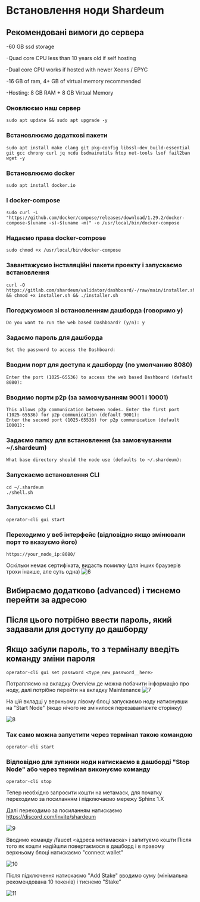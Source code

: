 # Встановлення ноди Shardeum

## Рекомендовані вимоги до сервера
-60 GB ssd storage

-Quad core CPU less than 10 years old if self hosting

-Dual core CPU works if hosted with newer Xeons / EPYC

-16 GB of ram,  4+ GB of virtual memory recommended

-Hosting: 8 GB RAM + 8 GB Virtual Memory


### Оновлюємо наш сервер
```
sudo apt update && sudo apt upgrade -y
```

### Встановлюємо додаткові пакети
```
sudo apt install make clang git pkg-config libssl-dev build-essential git gcc chrony curl jq ncdu bsdmainutils htop net-tools lsof fail2ban wget -y
```

### Встановлюємо docker
```
sudo apt install docker.io
```

### І docker-compose
```
sudo curl -L "https://github.com/docker/compose/releases/download/1.29.2/docker-compose-$(uname -s)-$(uname -m)" -o /usr/local/bin/docker-compose
```

### Надаємо права docker-compose
```
sudo chmod +x /usr/local/bin/docker-compose
```

### Завантажуємо інсталяційні пакети проекту і запускаємо встановлення
```
curl -O https://gitlab.com/shardeum/validator/dashboard/-/raw/main/installer.sh && chmod +x installer.sh && ./installer.sh
```

### Погоджуємося зі встановленням дашборда (говоримо y)
```
Do you want to run the web based Dashboard? (y/n): y 
```

### Задаємо пароль для дашборда
```
Set the password to access the Dashboard: 
```

### Вводим порт для доступа к дашборду (по умолчанию 8080)
```
Enter the port (1025-65536) to access the web based Dashboard (default 8080): 
```

### Вводимо порти p2p (за замовчуванням 9001 і 10001)
```
This allows p2p communication between nodes. Enter the first port (1025-65536) for p2p communication (default 9001):
Enter the second port (1025-65536) for p2p communication (default 10001):
```

### Задаємо папку для встановлення (за замовчуванням ~/.shardeum)
```
What base directory should the node use (defaults to ~/.shardeum): 
```

### Запускаємо встановлення CLI
```
cd ~/.shardeum
./shell.sh
```

### Запускаємо CLI
```
operator-cli gui start
```

### Переходимо у веб інтерфейс (відповідно якщо змінювали порт то вказуємо його)
```
https://your_node_ip:8080/
```

 Оскільки немає сертифіката, видасть помилку (для інших браузерів трохи інакше, але суть одна)
![6](https://user-images.githubusercontent.com/112564909/224557563-96a65f39-aea7-40cb-8677-ca3c64ab311d.jpg)

## Вибираємо додатково (advanced) і тиснемо перейти за адресою
## Після цього потрібно ввести пароль, який задавали для доступу до дашборду
## Якщо забули пароль, то з терміналу введіть команду зміни пароля
```
operator-cli gui set password <type_new_password__here>
```

 Потрапляємо на вкладку Overview де можна побачити інформацію про ноду, далі потрібно перейти на вкладку Maintenance
![7](https://user-images.githubusercontent.com/112564909/224557682-b9e8f41b-9a52-4c94-9bb7-008f12843593.jpg)

 На цій вкладці у верхньому лівому блоці запускаємо ноду натиснувши на "Start Node" (якщо нічого не змінилося перезавантажте сторінку)

![8](https://user-images.githubusercontent.com/112564909/224557751-0b70f2ea-6a37-497c-8e71-23ac519df457.jpg)

### Так само можна запустити через термінал такою командою
```
operator-cli start
```

### Відповідно для зупинки ноди натискаємо в дашборді "Stop Node" або через термінал виконуємо команду
```
operator-cli stop
```

 Тепер необхідно запросити кошти на метамаск, для початку переходимо за посиланням і підключаємо мережу Sphinx 1.X

 Далі переходимо за посиланням натискаємо https://discord.com/invite/shardeum

![9](https://user-images.githubusercontent.com/112564909/224557924-9c442dd3-8a5e-4d8d-b6e8-c8b4f5f937ed.jpg)

 Вводимо команду /faucet <адреса метамаска> і запитуємо кошти
 Після того як кошти надійшли повертаємося в дашборд і в правому верхньому блоці натискаємо "connect wallet"

![10](https://user-images.githubusercontent.com/112564909/224558004-0388467c-f40b-4182-895b-c62a7209ecb6.jpg)


 Після підключення натискаємо "Add Stake" вводимо суму (мінімальна рекомендована 10 токенів) і тиснемо "Stake"

![11](https://user-images.githubusercontent.com/112564909/224558054-0d591923-7603-4b28-96e6-b4cb5a324994.jpg)

